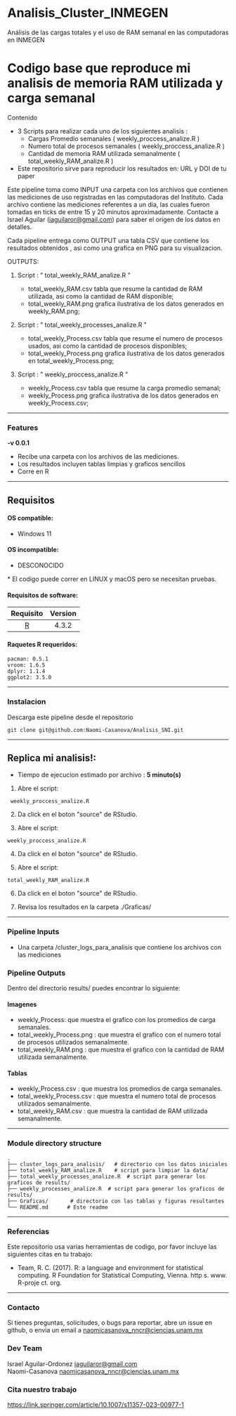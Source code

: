 Analisis_Cluster_INMEGEN
===  
Análisis de las cargas totales y el uso de RAM semanal en las computadoras en INMEGEN 

Codigo base que reproduce mi analisis de memoria RAM utilizada y carga semanal 
===  
Contenido
- 3 Scripts para realizar cada uno de los siguientes analisis :
  - Cargas Promedio semanales (  weekly_proccess_analize.R  ) 
  - Numero total de procesos semanales ( weekly_proccess_analize.R  ) 
  - Cantidad de memoria RAM utilizada semanalmente ( total_weekly_RAM_analize.R  )
- Este repositorio sirve para reproducir los resultados en: URL y DOI de tu paper  

Este pipeline toma como INPUT una carpeta con los archivos que contienen las mediciones de uso registradas en las computadoras del Instituto.
Cada archivo contiene las mediciones referentes a un dia, las cuales fueron tomadas en ticks de entre 15 y 20 minutos aproximadamente.
Contacte a Israel Aguilar (iaguilaror@gmail.com) para saber el origen de los datos en detalles.  

Cada pipeline entrega como OUTPUT una tabla CSV que contiene los resultados obtenidos , asi como una grafica en PNG para su visualizacion.

OUTPUTS:

1) Script : " total_weekly_RAM_analize.R "
   
    - total_weekly_RAM.csv tabla que resume la cantidad de RAM utilizada, asi como la cantidad de RAM disponible;  
    - total_weekly_RAM.png  grafica ilustrativa de los datos generados en  weekly_RAM.png;
    
2) Script : " total_weekly_processes_analize.R "
   
    - total_weekly_Process.csv  tabla que resume el numero de procesos usados, asi como la cantidad de procesos disponibles;  
    - total_weekly_Process.png   grafica ilustrativa de los datos generados en total_weekly_Process.png;

3) Script : " weekly_proccess_analize.R "

    - weekly_Process.csv tabla que resume la carga promedio semanal;  
    - weekly_Process.png grafica ilustrativa de los datos generados en weekly_Process.csv;
     
---
### Features
  **-v 0.0.1**

* Recibe una carpeta con los archivos de las mediciones.
* Los resultados incluyen tablas limpias y graficos sencillos
* Corre en R
  
---

## Requisitos
#### OS compatible:
* Windows 11

#### OS incompatible:
* DESCONOCIDO  

\* El codigo puede correr en LINUX y macOS pero se necesitan pruebas.  

#### Requisitos de software:
| Requisito | Version  |
|:---------:|:--------:|
| [R](https://www.r-project.org/) | 4.3.2 |

#### Raquetes R requeridos:

```
pacman: 0.5.1
vroom: 1.6.5
dplyr: 1.1.4
ggplot2: 3.5.0
```

---

### Instalacion
Descarga este pipeline desde el repositorio
```
git clone git@github.com:Naomi-Casanova/Analisis_SNI.git
```

---

## Replica mi analisis!:

* Tiempo de ejecucion estimado por archivo :  **5 minuto(s)**  

1. Abre el script:  
```
 weekly_proccess_analize.R 
```

2. Da click en el boton "source" de RStudio.  

3. Abre el script:  
```
weekly_proccess_analize.R
```

4. Da click en el boton "source" de RStudio.

5. Abre el script:  
```
total_weekly_RAM_analize.R  
```
6. Da click en el boton "source" de RStudio.

7. Revisa los resultados en la carpeta ./Graficas/  

---


### Pipeline Inputs

* Una carpeta /cluster_logs_para_analisis que contiene los archivos con las mediciones

### Pipeline Outputs

Dentro del directorio results/ puedes encontrar lo siguiente:

#### Imagenes 
* weekly_Process: que muestra el grafico con los promedios de carga semanales. 
* total_weekly_Process.png  : que muestra el grafico con el numero total de procesos utilizados semanalmente.
* total_weekly_RAM.png : que muestra el grafico con la cantidad de RAM utilizada semanalmente.
  
#### Tablas
* weekly_Process.csv : que muestra los promedios de carga semanales. 
* total_weekly_Process.csv  : que muestra el numero total de procesos utilizados semanalmente.
* total_weekly_RAM.csv : que muestra la cantidad de RAM utilizada semanalmente.

---

### Module directory structure

````
.
├── cluster_logs_para_analisis/   # directorio con los datos iniciales
├── total_weekly_RAM_analize.R    # script para limpiar la data/
├── total_weekly_processes_analize.R  # script para generar los graficos de results/
├── weekly_processes_analize.R  # script para generar los graficos de results/
├── Graficas/       # directorio con las tablas y figuras resultantes
└── README.md      # Este readme

````

---
### Referencias
Este repositorio usa varias herramientas de codigo, por favor incluye las siguientes citas en tu trabajo:

* Team, R. C. (2017). R: a language and environment for statistical computing. R Foundation for Statistical Computing, Vienna. http s. www. R-proje ct. org.

---

### Contacto
Si tienes preguntas, solicitudes, o bugs para reportar, abre un issue en github, o envia un email a <naomicasanova_nncr@ciencias.unam.mx>  

### Dev Team
Israel Aguilar-Ordonez <iaguilaror@gmail.com>   
Naomi-Casanova <naomicasanova_nncr@ciencias.unam.mx>

### Cita nuestro trabajo
https://link.springer.com/article/10.1007/s11357-023-00977-1

